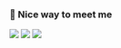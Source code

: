### 🤝 Nice way to meet me

<p>
  <a href="https://azeomi.tistory.com/" target="_blank"><img src="https://img.shields.io/badge/Blog-F551E2?style=flat-square&logo=GitHub%20Sponsors&logoColor=white"/></a>
  <a href="https://www.instagram.com/aaajeong0__ri/" target="_blank"><img src="https://img.shields.io/badge/aaajeong0__ri-5155F5?style=flat-square&logo=Instagram&logoColor=white"/></a>
  <a href="mailto:ahjeong@sookmyung.ac.kr" target="_blank"><img src="https://img.shields.io/badge/ahjeong@sookmyung.ac.kr-EA4335?style=flat-square&logo=Gmail&logoColor=white"/></a>
</p>

<!--
**aaajeong/aaajeong** is a ✨ _special_ ✨ repository because its `README.md` (this file) appears on your GitHub profile.

Here are some ideas to get you started:

- 🔭 I’m currently working on ...
- 🌱 I’m currently learning ...
- 👯 I’m looking to collaborate on ...
- 🤔 I’m looking for help with ...
- 💬 Ask me about ...
- 📫 How to reach me: ...
- 😄 Pronouns: ...
- ⚡ Fun fact: ...
-->
